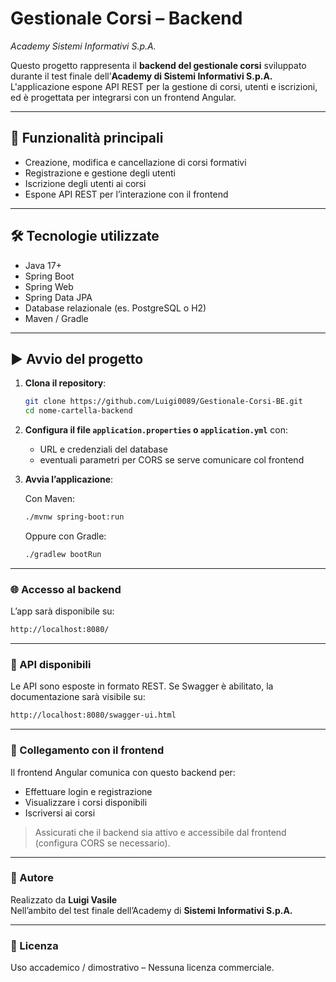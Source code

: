 # Gestionale Corsi – Backend  
*Academy Sistemi Informativi S.p.A.*

Questo progetto rappresenta il **backend del gestionale corsi** sviluppato durante il test finale dell’**Academy di Sistemi Informativi S.p.A.**  
L'applicazione espone API REST per la gestione di corsi, utenti e iscrizioni, ed è progettata per integrarsi con un frontend Angular.

---

## 🚀 Funzionalità principali

- Creazione, modifica e cancellazione di corsi formativi
- Registrazione e gestione degli utenti
- Iscrizione degli utenti ai corsi
- Espone API REST per l’interazione con il frontend

---

## 🛠️ Tecnologie utilizzate

- Java 17+
- Spring Boot
- Spring Web
- Spring Data JPA
- Database relazionale (es. PostgreSQL o H2)
- Maven / Gradle

---

## ▶️ Avvio del progetto

1. **Clona il repository**:
   ```bash
   git clone https://github.com/Luigi0089/Gestionale-Corsi-BE.git
   cd nome-cartella-backend
   ```

2. **Configura il file `application.properties` o `application.yml`** con:
   - URL e credenziali del database
   - eventuali parametri per CORS se serve comunicare col frontend

3. **Avvia l’applicazione**:

   Con Maven:
   ```bash
   ./mvnw spring-boot:run
   ```

   Oppure con Gradle:
   ```bash
   ./gradlew bootRun
   ```

---

### 🌐 Accesso al backend

L’app sarà disponibile su:

```bash
http://localhost:8080/
```

---

### 📘 API disponibili

Le API sono esposte in formato REST. Se Swagger è abilitato, la documentazione sarà visibile su:

```bash
http://localhost:8080/swagger-ui.html
```

---

### 🔗 Collegamento con il frontend

Il frontend Angular comunica con questo backend per:

- Effettuare login e registrazione
- Visualizzare i corsi disponibili
- Iscriversi ai corsi

> Assicurati che il backend sia attivo e accessibile dal frontend (configura CORS se necessario).

---

### 👤 Autore

Realizzato da **Luigi Vasile**  
Nell’ambito del test finale dell’Academy di **Sistemi Informativi S.p.A.**

---

### 📄 Licenza

Uso accademico / dimostrativo – Nessuna licenza commerciale.
